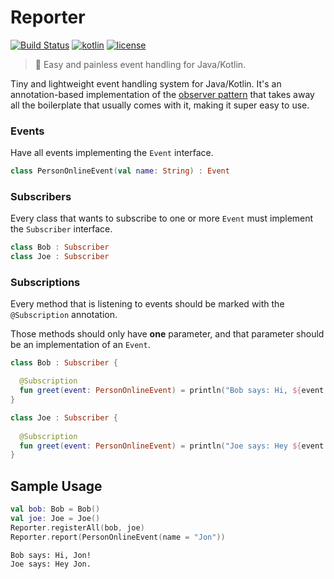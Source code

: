 # Reporter

[![Build Status](https://travis-ci.org/ImXico/reporter.svg?branch=master)](https://travis-ci.org/ImXico/reporter)
[![kotlin](https://img.shields.io/badge/kotlin-1.1.0-orange.svg)](https://kotlinlang.org/)
[![license](https://img.shields.io/github/license/mashape/apistatus.svg)](https://github.com/ImXico/reporter/blob/master/LICENSE.md)

> 🎤 Easy and painless event handling for Java/Kotlin.

Tiny and lightweight event handling system for Java/Kotlin. It's an annotation-based implementation of the [observer pattern](https://en.wikipedia.org/wiki/Observer_pattern) that takes away all the boilerplate that usually comes with it, making it super easy to use.

### Events
Have all events implementing the `Event` interface.
```kotlin
class PersonOnlineEvent(val name: String) : Event
```

### Subscribers
Every class that wants to subscribe to one or more ```Event``` must implement the ```Subscriber``` interface.
```kotlin
class Bob : Subscriber
class Joe : Subscriber
```

### Subscriptions
Every method that is listening to events should be marked with the `@Subscription` annotation.

Those methods should only have **one** parameter, and that parameter should be an implementation of an `Event`.
```kotlin
class Bob : Subscriber {

  @Subscription
  fun greet(event: PersonOnlineEvent) = println("Bob says: Hi, ${event.name}!")
}
```
```kotlin
class Joe : Subscriber {
  
  @Subscription
  fun greet(event: PersonOnlineEvent) = println("Joe says: Hey ${event.name}.")
}
```

## Sample Usage
```kotlin
val bob: Bob = Bob()
val joe: Joe = Joe()
Reporter.registerAll(bob, joe)
Reporter.report(PersonOnlineEvent(name = "Jon"))
```
```
Bob says: Hi, Jon!
Joe says: Hey Jon.
```
